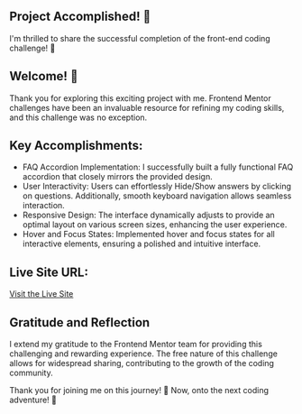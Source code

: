 ## Project Accomplished! 🎉
I'm thrilled to share the successful completion of the front-end coding challenge! 🚀

## Welcome! 👋
Thank you for exploring this exciting project with me. Frontend Mentor challenges have been an invaluable resource for refining my coding skills, and this challenge was no exception.

## Key Accomplishments:
- FAQ Accordion Implementation: I successfully built a fully functional FAQ accordion that closely mirrors the provided design.
- User Interactivity: Users can effortlessly Hide/Show answers by clicking on questions. Additionally, smooth keyboard navigation allows seamless interaction.
- Responsive Design: The interface dynamically adjusts to provide an optimal layout on various screen sizes, enhancing the user experience.
- Hover and Focus States: Implemented hover and focus states for all interactive elements, ensuring a polished and intuitive interface.
## Live Site URL:
[Visit the Live Site](https://faq-accordion-murex.vercel.app/)

## Gratitude and Reflection
I extend my gratitude to the Frontend Mentor team for providing this challenging and rewarding experience. The free nature of this challenge allows for widespread sharing, contributing to the growth of the coding community.

Thank you for joining me on this journey! 🙌 Now, onto the next coding adventure! 🚀
